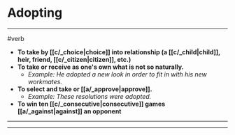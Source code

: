 # Adopting
---
#verb
- **To take by [[c/_choice|choice]] into relationship (a [[c/_child|child]], heir, friend, [[c/_citizen|citizen]], etc.)**
- **To take or receive as one's own what is not so naturally.**
	- _Example: He adopted a new look in order to fit in with his new workmates._
- **To select and take or [[a/_approve|approve]].**
	- _Example: These resolutions were adopted._
- **To win ten [[c/_consecutive|consecutive]] games [[a/_against|against]] an opponent**
---
---

